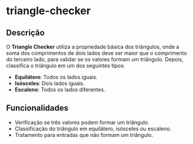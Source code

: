 # triangle-checker
## Descrição

O **Triangle Checker** utiliza a propriedade básica dos triângulos, onde a soma dos comprimentos de dois lados deve ser maior que o comprimento do terceiro lado, para validar se os valores formam um triângulo. Depois, classifica o triângulo em um dos seguintes tipos:

- **Equilátero**: Todos os lados iguais.
- **Isósceles**: Dois lados iguais.
- **Escaleno**: Todos os lados diferentes.

## Funcionalidades

- Verificação se três valores podem formar um triângulo.
- Classificação do triângulo em equilátero, isósceles ou escaleno.
- Tratamento para entradas que não formam um triângulo.
